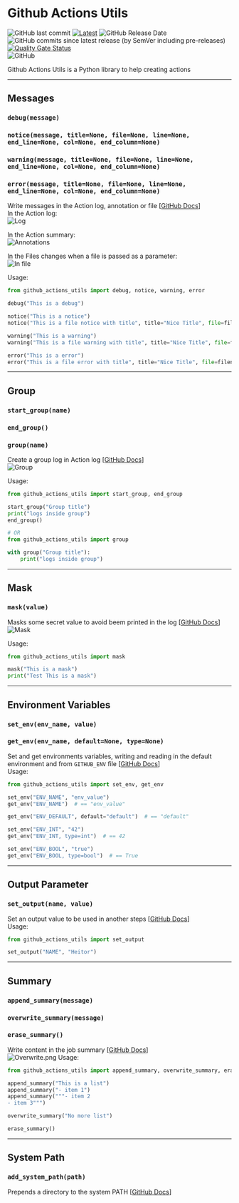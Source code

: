 # Github Actions Utils

![GitHub last commit](https://img.shields.io/github/last-commit/heitorpolidoro/github_actions_utils)
[![Latest](https://img.shields.io/github/release/heitorpolidoro/github_actions_utils.svg?label=latest)](https://github.com/heitorpolidoro/github_actions_utils/releases/latest)
![GitHub Release Date](https://img.shields.io/github/release-date/heitorpolidoro/github_actions_utils)
![GitHub commits since latest release (by SemVer including pre-releases)](https://img.shields.io/github/commits-since/heitorpolidoro/github_actions_utils/latest)<br>
[![Quality Gate Status](https://sonarcloud.io/api/project_badges/measure?project=heitorpolidoro_github_actions_utils&metric=alert_status)](https://sonarcloud.io/summary/new_code?id=heitorpolidoro_github_actions_utils)<br>
![GitHub](https://img.shields.io/github/license/heitorpolidoro/github_actions_utils)

Github Actions Utils is a Python library to help creating actions

---
## Messages
### `debug(message)`

### `notice(message, title=None, file=None, line=None, end_line=None, col=None, end_column=None)`

### `warning(message, title=None, file=None, line=None, end_line=None, col=None, end_column=None)`

### `error(message, title=None, file=None, line=None, end_line=None, col=None, end_column=None)`

Write messages in the Action log, annotation or file 
[[GitHub Docs](https://docs.github.com/en/actions/using-workflows/workflow-commands-for-github-actions#setting-a-debug-message)]<br>
In the Action log:<br>
![Log](images/log.png)

In the Action summary:<br>
![Annotations](images/annotations.png)

In the Files changes when a file is passed as a parameter:<br>
![In file](images/in_file.png)

Usage:
```python
from github_actions_utils import debug, notice, warning, error

debug("This is a debug")

notice("This is a notice")
notice("This is a file notice with title", title="Nice Title", file=filename)

warning("This is a warning")
warning("This is a file warning with title", title="Nice Title", file=filename)

error("This is a error")
error("This is a file error with title", title="Nice Title", file=filename)
```
---
## Group
### `start_group(name)`

### `end_group()`

### `group(name)`
Create a group log in Action log 
[[GitHub Docs](https://docs.github.com/en/actions/using-workflows/workflow-commands-for-github-actions#grouping-log-lines)]<br>
![Group](images/group.png)

Usage:
```python
from github_actions_utils import start_group, end_group

start_group("Group title")
print("logs inside group")
end_group()

# OR
from github_actions_utils import group

with group("Group title"):
    print("logs inside group")
```
---
## Mask
### `mask(value)`
Masks some secret value to avoid beem printed in the log
[[GitHub Docs](https://docs.github.com/en/actions/using-workflows/workflow-commands-for-github-actions#masking-a-value-in-a-log)]<br>
![Mask](images/mask.png)

Usage:
```python
from github_actions_utils import mask

mask("This is a mask")
print("Test This is a mask")
```
---
## Environment Variables
### `set_env(env_name, value)`

### `get_env(env_name, default=None, type=None)`
Set and get environments variables, writing and reading in the default environment and from `GITHUB_ENV` file
[[GitHub Docs](https://docs.github.com/en/actions/using-workflows/workflow-commands-for-github-actions#environment-files)]<br>
Usage:
```python
from github_actions_utils import set_env, get_env

set_env("ENV_NAME", "env_value")
get_env("ENV_NAME")  # == "env_value"

get_env("ENV_DEFAULT", default="default")  # == "default"

set_env("ENV_INT", "42")
get_env("ENV_INT, type=int")  # == 42

set_env("ENV_BOOL", "true")
get_env("ENV_BOOL, type=bool")  # == True

```
---
## Output Parameter
### `set_output(name, value)`
Set an output value to be used in another steps
[[GitHub Docs](https://docs.github.com/en/actions/using-workflows/workflow-commands-for-github-actions#setting-an-output-parameter)]<br>
Usage:
```python
from github_actions_utils import set_output

set_output("NAME", "Heitor")
```
---
## Summary
### `append_summary(message)`
### `overwrite_summary(message)`
### `erase_summary()`
Write content in the job summary
[[GitHub Docs](https://docs.github.com/en/actions/using-workflows/workflow-commands-for-github-actions#adding-a-job-summary)]<br>
![Overwrite.png](images/overwrite)
Usage:
```python
from github_actions_utils import append_summary, overwrite_summary, erase_summary

append_summary("This is a list")
append_summary("- item 1")
append_summary("""- item 2
- item 3""")

overwrite_summary("No more list")

erase_summary()
```
---
## System Path
### `add_system_path(path)`
Prepends a directory to the system PATH
[[GitHub Docs](https://docs.github.com/en/actions/using-workflows/workflow-commands-for-github-actions#adding-a-system-path)]<br>
